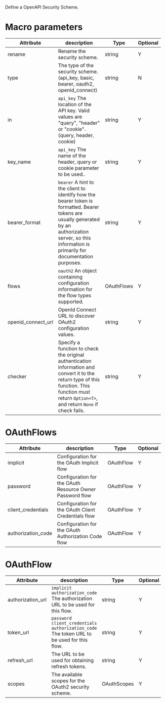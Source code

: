 Define a OpenAPI Security Scheme.

# Macro parameters

| Attribute     | description               | Type     | Optional |
|---------------|---------------------------|----------|----------|
| rename        | Rename the security scheme. | string   | Y      |
| type          | The type of the security scheme. (api_key, basic, bearer, oauth2, openid_connect)       | string | N |
| in            | `api_key` The location of the API key. Valid values are "query", "header" or "cookie". (query, header, cookie) | string | Y |
| key_name      | `api_key` The name of the header, query or cookie parameter to be used..               | string | Y |
| bearer_format | `bearer` A hint to the client to identify how the bearer token is formatted. Bearer tokens are usually generated by an authorization server, so this information is primarily for documentation purposes.              | string | Y |
| flows         | `oauth2` An object containing configuration information for the flow types supported.               | OAuthFlows | Y |
| openid_connect_url | OpenId Connect URL to discover OAuth2 configuration values. | string | Y |
| checker       | Specify a function to check the original authentication information and convert it to the return type of this function. This function must return `Option<T>`, and return `None` if check fails. | string | Y |

# OAuthFlows

| Attribute     | description               | Type     | Optional |
|---------------|---------------------------|----------|----------|
| implicit      | Configuration for the OAuth Implicit flow | OAuthFlow | Y |
| password      | Configuration for the OAuth Resource Owner Password flow | OAuthFlow | Y |
| client_credentials      | Configuration for the OAuth Client Credentials flow | OAuthFlow | Y |
| authorization_code      | Configuration for the OAuth Authorization Code flow | OAuthFlow | Y |

# OAuthFlow

| Attribute     | description               | Type     | Optional |
|---------------|---------------------------|----------|----------|
| authorization_url | `implicit` `authorization_code` The authorization URL to be used for this flow. | string | Y |
| token_url         | `password` `client_credentials` `authorization_code` The token URL to be used for this flow. | string | Y |
| refresh_url       | The URL to be used for obtaining refresh tokens. | string | Y |
| scopes            | The available scopes for the OAuth2 security scheme. | OAuthScopes | Y |

